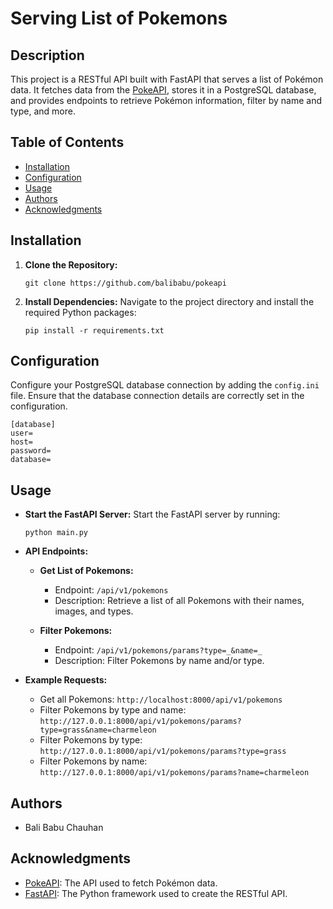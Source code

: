 # Serving List of Pokemons

## Description

This project is a RESTful API built with FastAPI that serves a list of Pokémon data. It fetches data from the [PokeAPI](https://pokeapi.co/), stores it in a PostgreSQL database, and provides endpoints to retrieve Pokémon information, filter by name and type, and more.

## Table of Contents

- [Installation](#installation)
- [Configuration](#configuration)
- [Usage](#usage)
- [Authors](#authors)
- [Acknowledgments](#acknowledgments)

## Installation

1. **Clone the Repository:**
   ```shell
   git clone https://github.com/balibabu/pokeapi
   ```

2. **Install Dependencies:**
   Navigate to the project directory and install the required Python packages:

   ```shell
   pip install -r requirements.txt
   ```

## Configuration

Configure your PostgreSQL database connection by adding the `config.ini` file. Ensure that the database connection details are correctly set in the configuration.
```shell
[database]
user=
host=
password=
database=
```

## Usage

- **Start the FastAPI Server:**
  Start the FastAPI server by running:

  ```shell
  python main.py
  ```

- **API Endpoints:**

  - **Get List of Pokemons:**
    - Endpoint: `/api/v1/pokemons`
    - Description: Retrieve a list of all Pokemons with their names, images, and types.

  - **Filter Pokemons:**
    - Endpoint: `/api/v1/pokemons/params?type=_&name=_`
    - Description: Filter Pokemons by name and/or type.

- **Example Requests:**
  - Get all Pokemons: `http://localhost:8000/api/v1/pokemons`
  - Filter Pokemons by type and name: `http://127.0.0.1:8000/api/v1/pokemons/params?type=grass&name=charmeleon`
  - Filter Pokemons by type: `http://127.0.0.1:8000/api/v1/pokemons/params?type=grass`
  - Filter Pokemons by name: `http://127.0.0.1:8000/api/v1/pokemons/params?name=charmeleon`


## Authors

- Bali Babu Chauhan

## Acknowledgments

- [PokeAPI](https://pokeapi.co/): The API used to fetch Pokémon data.
- [FastAPI](https://fastapi.tiangolo.com/): The Python framework used to create the RESTful API.
